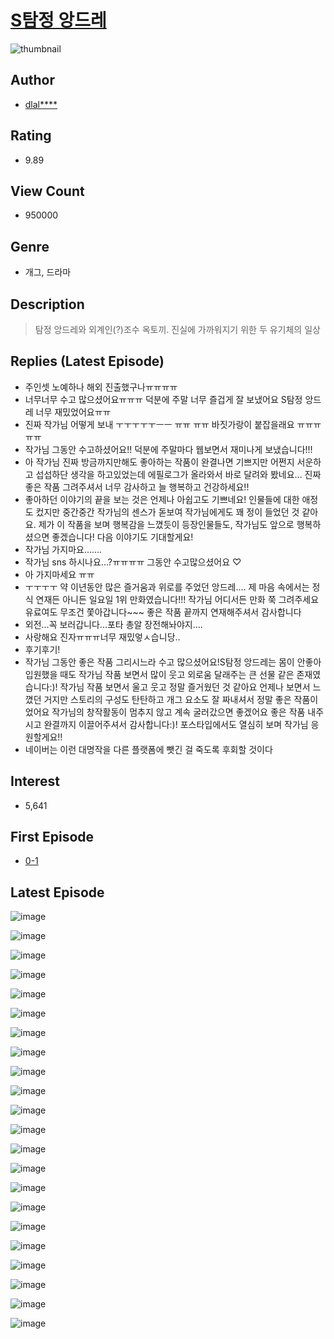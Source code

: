 # [S탐정 앙드레](https://comic.naver.com/bestChallenge/list?titleId=767315)
![thumbnail](https://image-comic.pstatic.net/user_contents_data/challenge_comic/2022/03/31/333511/thumbnail_202x164d25a41d0_d9e3_48e2_8448_a3462edd2d12_00003987.JPEG)

## Author
- [dlal****](https://comic.naver.com/artistTitle?id=333511)

## Rating
- 9.89

## View Count
- 950000

## Genre
- 개그, 드라마

## Description
> 탐정 앙드레와 외계인(?)조수 옥토끼. 진실에 가까워지기 위한 두 유기체의 일상

## Replies (Latest Episode)
- 주인셋 노예하나 해외 진출했구나ㅠㅠㅠㅠ
- 너무너무 수고 많으셨어요ㅠㅠㅠ 덕분에 주말 너무 즐겁게 잘 보냈어요 S탐정 앙드레 너무 재밌었어요ㅠㅠ
- 진짜 작가님 어떻게 보내 ㅜㅜㅜㅜㅜㅡㅡ ㅠㅠ ㅠㅠ 바짓가랑이 붙잡을래요 ㅠㅠㅠㅠㅠ
- 작가님 그동안 수고하셨어요!! 덕분에 주말마다 웹보면서 재미나게 보냈습니다!!!
- 아 작가님 진짜 방금까지만해도 좋아하는 작품이 완결나면 기쁘지만 어쩐지 서운하고 섭섭하단 생각을 하고있었는데 에필로그가 올라와서 바로 달려와 봤네요... 진짜 좋은 작품 그려주셔서 너무 감사하고 늘 행복하고 건강하세요!!
- 좋아하던 이야기의 끝을 보는 것은 언제나 아쉽고도 기쁘네요! 인물들에 대한 애정도 컸지만 중간중간 작가님의 센스가 돋보여 작가님에게도 꽤 정이 들었던 것 같아요. 제가 이 작품을 보며 행복감을 느꼈듯이 등장인물들도, 작가님도 앞으로 행복하셨으면 좋겠습니다! 다음 이야기도 기대할게요!
- 작가님 가지마요.......
- 작가님 sns 하시나요...?ㅠㅠㅠㅠ 그동안 수고많으셨어요 ♡
- 아 가지마세요 ㅠㅠ
- ㅜㅜㅜㅜ 약 이년동안 많은 즐거움과 위로를 주었던 앙드레.... 제 마음 속에서는 정식 연재든 아니든 일요일 1위 만화였습니다!!! 작가님 어디서든 만화 쭉 그려주세요 유료여도 무조건 쫓아갑니다~~~ 좋은 작품 끝까지 연재해주셔서 감사합니다
- 외전...꼭 보러갑니다...포타 총알 장전해놔야지....
- 사랑해요 진자ㅠㅠㅠ너무 재밌엏ㅅ습니당..
- 후기후기!
- 작가님 그동안 좋은 작품 그리시느라 수고 많으셨어요!S탐정 앙드레는 몸이 안좋아 입원했을 때도 작가님 작품 보면서 많이 웃고 외로움 달래주는 큰 선물 같은 존재였습니다:)! 작가님 작품 보면서 울고 웃고 정말 즐거웠던 것 같아요 언제나 보면서 느꼈던 거지만 스토리의 구성도 탄탄하고 개그 요소도 잘 짜내셔서 정말 좋은 작품이었어요 작가님의 창작활동이 멈추지 않고 계속 굴러갔으면 좋겠어요 좋은 작품 내주시고 완결까지 이끌어주셔서 감사합니다:)! 포스타입에서도 열심히 보며 작가님 응원할게요!!
- 네이버는 이런 대명작을 다른 플랫폼에 뺏긴 걸 죽도록 후회할 것이다

## Interest
- 5,641

## First Episode
- [0-1](https://comic.naver.com/bestChallenge/detail?titleId=767315&no=1)

## Latest Episode
![image](https://image-comic.pstatic.net/user_contents_data/challenge_comic/2022/03/27/333511/upload_7306017698070475617.jpeg)

![image](https://image-comic.pstatic.net/user_contents_data/challenge_comic/2022/03/27/333511/upload_3775530761725554996.jpeg)

![image](https://image-comic.pstatic.net/user_contents_data/challenge_comic/2022/03/27/333511/upload_7364285033464608051.jpeg)

![image](https://image-comic.pstatic.net/user_contents_data/challenge_comic/2022/03/27/333511/upload_7233169559587795257.jpeg)

![image](https://image-comic.pstatic.net/user_contents_data/challenge_comic/2022/03/27/333511/upload_3833801552870716771.jpeg)

![image](https://image-comic.pstatic.net/user_contents_data/challenge_comic/2022/03/27/333511/upload_4049688659532985958.jpeg)

![image](https://image-comic.pstatic.net/user_contents_data/challenge_comic/2022/03/27/333511/upload_3486691427162077496.jpeg)

![image](https://image-comic.pstatic.net/user_contents_data/challenge_comic/2022/03/27/333511/upload_3702864033131881574.jpeg)

![image](https://image-comic.pstatic.net/user_contents_data/challenge_comic/2022/03/27/333511/upload_7233456536347370297.jpeg)

![image](https://image-comic.pstatic.net/user_contents_data/challenge_comic/2022/03/27/333511/upload_3847534445353842788.jpeg)

![image](https://image-comic.pstatic.net/user_contents_data/challenge_comic/2022/03/27/333511/upload_3833464214062774320.jpeg)

![image](https://image-comic.pstatic.net/user_contents_data/challenge_comic/2022/03/27/333511/upload_7293640298261984358.jpeg)

![image](https://image-comic.pstatic.net/user_contents_data/challenge_comic/2022/03/27/333511/upload_3702303459150882359.jpeg)

![image](https://image-comic.pstatic.net/user_contents_data/challenge_comic/2022/03/27/333511/upload_3702294675134178614.jpeg)

![image](https://image-comic.pstatic.net/user_contents_data/challenge_comic/2022/03/27/333511/upload_7076055761116608561.jpeg)

![image](https://image-comic.pstatic.net/user_contents_data/challenge_comic/2022/03/27/333511/upload_4049917182660195125.jpeg)

![image](https://image-comic.pstatic.net/user_contents_data/challenge_comic/2022/03/27/333511/upload_3630857215053018929.jpeg)

![image](https://image-comic.pstatic.net/user_contents_data/challenge_comic/2022/03/27/333511/upload_3689064238849536561.jpeg)

![image](https://image-comic.pstatic.net/user_contents_data/challenge_comic/2022/03/27/333511/upload_4135259260147098166.jpeg)

![image](https://image-comic.pstatic.net/user_contents_data/challenge_comic/2022/03/27/333511/upload_7147268907893930339.jpeg)

![image](https://image-comic.pstatic.net/user_contents_data/challenge_comic/2022/03/27/333511/upload_3763151544290469433.jpeg)

![image](https://image-comic.pstatic.net/user_contents_data/challenge_comic/2022/03/27/333511/upload_4123100671605486434.jpeg)
